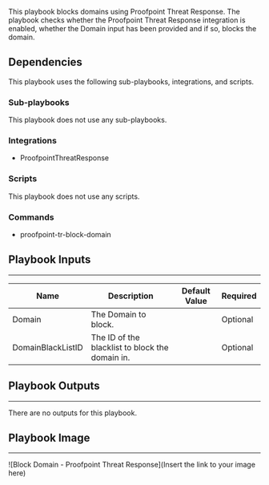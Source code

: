 This playbook blocks domains using Proofpoint Threat Response.
The playbook checks whether the Proofpoint Threat Response integration is enabled, whether the Domain input has been provided and if so, blocks the domain.

## Dependencies
This playbook uses the following sub-playbooks, integrations, and scripts.

### Sub-playbooks
This playbook does not use any sub-playbooks.

### Integrations
* ProofpointThreatResponse

### Scripts
This playbook does not use any scripts.

### Commands
* proofpoint-tr-block-domain

## Playbook Inputs
---

| **Name** | **Description** | **Default Value** | **Required** |
| --- | --- | --- | --- |
| Domain | The Domain to block. |  | Optional |
| DomainBlackListID | The ID of the blacklist to block the domain in. |  | Optional |

## Playbook Outputs
---
There are no outputs for this playbook.

## Playbook Image
---
![Block Domain - Proofpoint Threat Response](Insert the link to your image here)